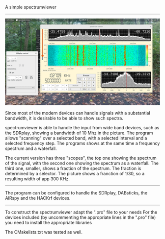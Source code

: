 
A simple spectrumviewer

---------------------------------------------------------------------

![spectrumviewer](/spectrumviewer.png?raw=true)

Since most of the modern devices can handle signals with a substantial 
bandwidth, it is desirable to be able to show such spectra.

spectrumviewer is able to handle the input from wide band devices,
such as the SDRplay, showing a bandwidth of 10 Mhz in the picture.
The program allows "scanning" over a selected band, with a selected
interval and a selected frequency step. The programs shows
at the same time a frequency spectrum and a waterfall.

The current version has three "scopes", the top one showing the
spectrum of the signal, with the second one showing the spectrum
as a waterfall.
The third one, smaller, shows a fraction of the spectrum. The fraction
is determined by a selector. The picture shows a franction of 1/30,
so a resulting width of app 300 KHz.

-----------------------------------------------------------------------

The program can be configured to handle the SDRplay, DABsticks, the AIRspy
and the HACKrf devices.

--------------------------------------------------------------------------

To construct the spectrumviewer adapt the ".pro" file to your needs
For the devices included (by uncommenting the appropriate lines
in the ".pro" file) you need to install the appropriate libraries

The CMakelists.txt was tested as well.


